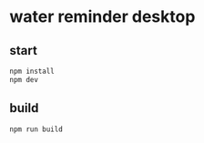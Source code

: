 # water reminder desktop


## start
```bash
npm install
npm dev
```

## build

```bash
npm run build
```

